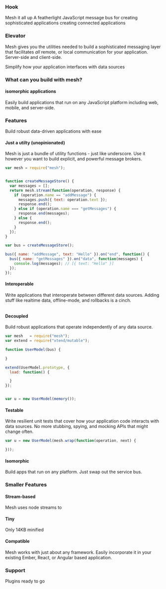 ### Hook

Mesh it all up
A featherlight JavaScript message bus for creating sophisticated applications
creating connected applications


### Elevator

Mesh gives you the utilities needed to build a sophisticated messaging layer that facilitates *all* remote, or local communication for your application.
Server-side and client-side.


Simplify how your application interfaces with data sources

### What can you build with mesh?

#### isomorphic applications

Easily build applications that run on any JavaScript platform including web, mobile, and server-side.

####

### Features

Build robust data-driven applications with ease

#### Just a utilty (unopinionated)

Mesh is just a bundle of utility functions - just like underscore. Use it however you want to build explicit, and powerful
message brokers.

```javascript
var mesh = require("mesh");


function createMessageStore() {
  var messages = [];
  return mesh.stream(function(operation, response) {
    if (operation.name == "addMessage") {
      messages.push({ text: operation.text });
      response.end();
    } else if (operation.name === "getMessages") {
      response.end(messages);
    } else {
      response.end();
    }
  });
}

var bus = createMessageStore();

bus({ name: "addMessage", text: "Hello" }).on("end", function() {
  bus({ name: "getMessages" }).on("data", function(messages) {
    console.log(messages); // [{ text: "Hello" }]
  });
});
```

<!-- #### Flexible

Mesh was designed to put up with even the most complex APIs. Easily use mesh to abstract, and normalize how your application  -->

#### Interoperable

Write applications that interoperate between different data sources. Adding stuff like realtime data, offline-mode, and rollbacks is a cinch.

```javascript
```


#### Decoupled

Build robust applications that operate independently of any data source.

```javascript
var mesh   = require("mesh");
var extend = require("xtend/mutable");

function UserModel(bus) {

}

extend(UserModel.prototype, {
  load: function() {

  }
});


var u = new UserModel(memory());

```

#### Testable

Write resilient unit tests that cover how your application code interacts with data sources. No more stubbing, spying, and mocking APIs that might change often.

```javascript
var u = new UserModel(mesh.wrap(function(operation, next) {

}));
```

#### Isomorphic

Build apps that run on any platform. Just swap out the service bus.






### Smaller Features

#### Stream-based

Mesh uses node streams to
#### Tiny

Only 14KB minified

#### Compatible

Mesh works with just about any framework. Easily incorporate it in your
existing Ember, React, or Angular based application.

### Support

Plugins ready to go

